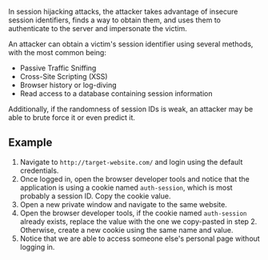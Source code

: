 In session hijacking attacks, the attacker takes advantage of insecure session identifiers, finds a way to obtain them, and uses them to authenticate to the server and impersonate the victim.

An attacker can obtain a victim's session identifier using several methods, with the most common being:
- Passive Traffic Sniffing
- Cross-Site Scripting (XSS)
- Browser history or log-diving
- Read access to a database containing session information

Additionally, if the randomness of session IDs is weak, an attacker may be able to brute force it or even predict it.
## Example
1. Navigate to `http://target-website.com/` and login using the default credentials.
2. Once logged in, open the browser developer tools and notice that the application is using a cookie named `auth-session`, which is most probably a session ID. Copy the cookie value.
3. Open a new private window and navigate to the same website.
4. Open the browser developer tools, if the cookie named `auth-session` already exists, replace the value with the one we copy-pasted in step 2. Otherwise, create a new cookie using the same name and value.
5. Notice that we are able to access someone else's personal page without logging in.